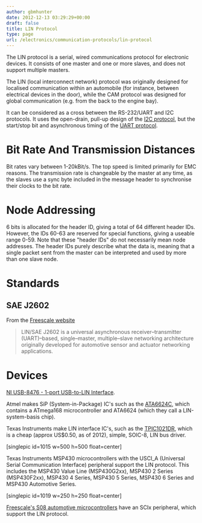 ```yaml
---
author: gbmhunter
date: 2012-12-13 03:29:29+00:00
draft: false
title: LIN Protocol
type: page
url: /electronics/communication-protocols/lin-protocol
---
```


The LIN protocol is a serial, wired communications protocol for electronic devices. It consists of one master and one or more slaves, and does not support multiple masters.

The LIN (local interconnect network) protocol was originally designed for localised communication within an automobile (for instance, between electrical devices in the door), while the CAM protocol was designed for global communication (e.g. from the back to the engine bay).

It can be considered as a cross between the RS-232/UART and I2C protocols. It uses the open-drain, pull-up design of the [I2C protocol](http://blog.mbedded.ninja/electronics/circuit-design/i2c-communication), but the start/stop bit and asynchronous timing of the [UART protocol](http://blog.mbedded.ninja/electronics/circuit-design/uart).


# Bit Rate And Transmission Distances


Bit rates vary between 1-20kBit/s. The top speed is limited primarily for EMC reasons. The transmission rate is changeable by the master at any time, as the slaves use a sync byte included in the message header to synchronise their clocks to the bit rate.


# Node Addressing


6 bits is allocated for the header ID, giving a total of 64 different header IDs. However, the IDs 60-63 are reserved for special functions, giving a useable range 0-59. Note that these "header IDs" do not necessarily mean node addresses. The header IDs purely describe what the data is, meaning that a single packet sent from the master can be interpreted and used by more than one slave node.


# Standards




## SAE J2602


From the [Freescale website](http://www.freescale.com/webapp/sps/site/overview.jsp?code=IFATOLIN)


<blockquote>LIN/SAE J2602 is a universal asynchronous receiver–transmitter (UART)–based, single–master, multiple–slave networking architecture originally developed for automotive sensor and actuator networking applications.</blockquote>




# Devices


[NI USB-8476 - 1-port USB-to-LIN Interface](http://sine.ni.com/nips/cds/view/p/lang/en/nid/203388).

Atmel makes SiP (System-in-Package) IC's such as the [ATA6624C](http://www.atmel.com/devices/ATA6612C.aspx), which contains a ATmega168 microcontroller and ATA6624 (which they call a LIN-system-basis chip).

Texas Instruments make LIN interface IC's, such as the [TPIC1021DR](http://www.ti.com/product/TPIC1021), which is a cheap (approx US$0.50, as of 2012), simple, SOIC-8, LIN bus driver.

[singlepic id=1015 w=500 h=500 float=center]

Texas Instruments MSP430 microcontrollers with the USCI_A (Universal Serial Communication Interface) peripheral support the LIN protocol. This includes the MSP430 Value Line (MSP430G2xx), MSP430 2 Series (MSP430F2xx), MSP430 4 Series, MSP430 5 Series, MSP430 6 Series and MSP430 Automotive Series.

[singlepic id=1019 w=250 h=250 float=center]

[Freescale's S08 automotive microcontrollers](http://www.freescale.com/webapp/sps/site/overview.jsp?code=8BITAUTO) have an SCIx peripheral, which support the LIN protocol.
